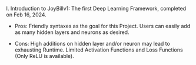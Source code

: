 I. Introduction to JoyBillv1: The first Deep Learning Framework, completed on Feb 16, 2024.
+ Pros:
   Friendly syntaxes as the goal for this Project.
   Users can easily add as many hidden layers and neurons as desired.
- Cons:
   High additions on hidden layer and/or neuron may lead to exhausting Runtime.
   Limited Activation Functions and Loss Functions (Only ReLU is available).



